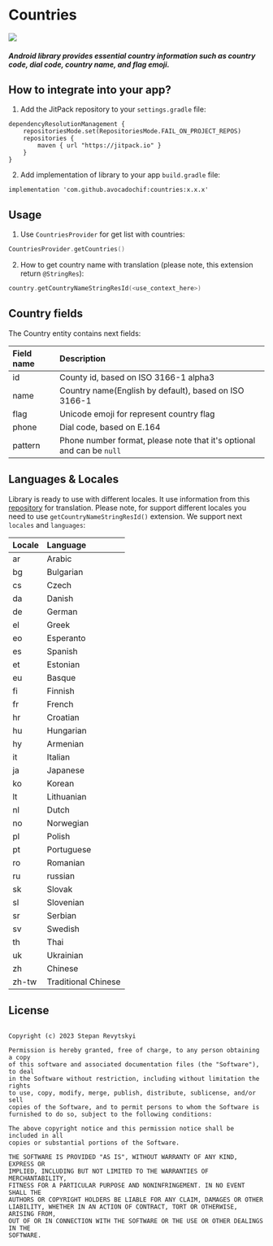 # Countries

[![](https://jitpack.io/v/avocadochif/countries.svg)](https://jitpack.io/#avocadochif/countries)

##### Android library provides essential country information such as country code, dial code, country name, and flag emoji.

## How to integrate into your app?

1. Add the JitPack repository to your `settings.gradle` file:

```
dependencyResolutionManagement {
    repositoriesMode.set(RepositoriesMode.FAIL_ON_PROJECT_REPOS)
    repositories {
        maven { url "https://jitpack.io" }
    }
}
```

2. Add implementation of library to your app `build.gradle` file:

```
implementation 'com.github.avocadochif:countries:x.x.x'
```

## Usage

1. Use `CountriesProvider` for get list with countries:

```kotlin
CountriesProvider.getCountries()
```

2. How to get country name with translation (please note, this extension return `@StringRes`):

```kotlin
country.getCountryNameStringResId(<use_context_here>)
```

## Country fields
The Country entity contains next fields:

| Field name | Description |
| :---------- | :---------- |
| id | County id, based on ISO 3166-1 alpha3 |
| name | Country name(English by default), based on ISO 3166-1 |
| flag | Unicode emoji for represent country flag |
| phone | Dial code, based on E.164 |
| pattern | Phone number format, please note that it's optional and can be `null` |

## Languages & Locales
Library is ready to use with different locales. It use information from this [repository](https://github.com/stefangabos/world_countries) for translation. 
Please note, for support different locales you need to use `getCountryNameStringResId()` extension. We support next `locales` and `languages`:

| Locale | Language |
| :---------- | :---------- |
| ar | Arabic |
| bg | Bulgarian |
| cs | Czech |
| da | Danish |
| de | German |
| el | Greek |
| eo | Esperanto |
| es | Spanish |
| et | Estonian |
| eu | Basque |
| fi | Finnish |
| fr | French |
| hr | Croatian |
| hu | Hungarian |
| hy | Armenian |
| it | Italian |
| ja | Japanese |
| ko | Korean |
| lt | Lithuanian |
| nl | Dutch |
| no | Norwegian |
| pl | Polish |
| pt | Portuguese |
| ro | Romanian |
| ru | russian |
| sk | Slovak |
| sl | Slovenian |
| sr | Serbian |
| sv | Swedish |
| th | Thai |
| uk | Ukrainian |
| zh | Chinese |
| zh-tw | Traditional Chinese |

## License

```MIT License

Copyright (c) 2023 Stepan Revytskyi

Permission is hereby granted, free of charge, to any person obtaining a copy
of this software and associated documentation files (the "Software"), to deal
in the Software without restriction, including without limitation the rights
to use, copy, modify, merge, publish, distribute, sublicense, and/or sell
copies of the Software, and to permit persons to whom the Software is
furnished to do so, subject to the following conditions:

The above copyright notice and this permission notice shall be included in all
copies or substantial portions of the Software.

THE SOFTWARE IS PROVIDED "AS IS", WITHOUT WARRANTY OF ANY KIND, EXPRESS OR
IMPLIED, INCLUDING BUT NOT LIMITED TO THE WARRANTIES OF MERCHANTABILITY,
FITNESS FOR A PARTICULAR PURPOSE AND NONINFRINGEMENT. IN NO EVENT SHALL THE
AUTHORS OR COPYRIGHT HOLDERS BE LIABLE FOR ANY CLAIM, DAMAGES OR OTHER
LIABILITY, WHETHER IN AN ACTION OF CONTRACT, TORT OR OTHERWISE, ARISING FROM,
OUT OF OR IN CONNECTION WITH THE SOFTWARE OR THE USE OR OTHER DEALINGS IN THE
SOFTWARE.
```
